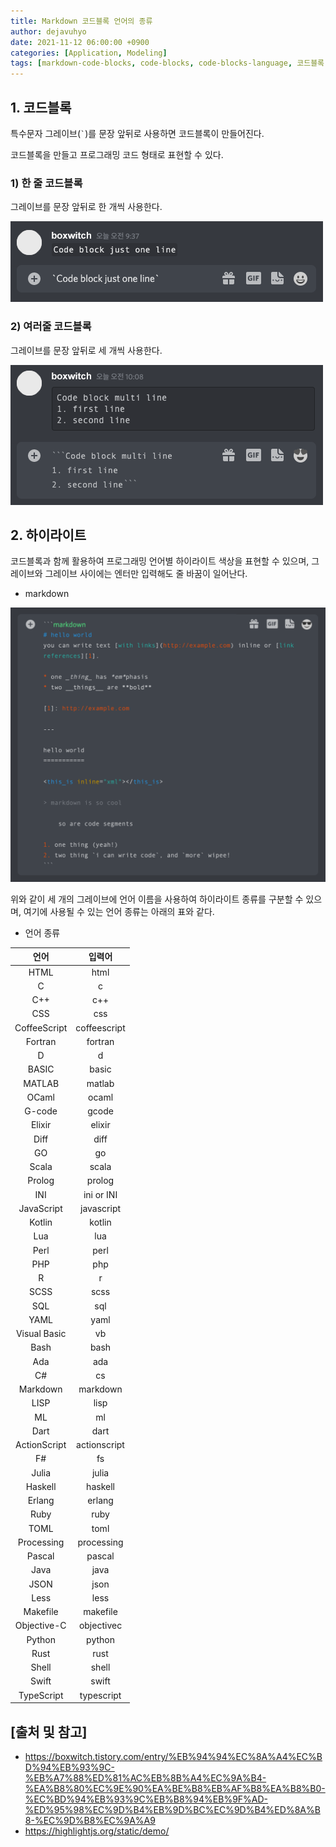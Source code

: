 ```yaml
---
title: Markdown 코드블록 언어의 종류
author: dejavuhyo
date: 2021-11-12 06:00:00 +0900
categories: [Application, Modeling]
tags: [markdown-code-blocks, code-blocks, code-blocks-language, 코드블록, 코드블록-언어]
---
```


## 1. 코드블록
특수문자 그레이브(``` ` ```)를 문장 앞뒤로 사용하면 코드블록이 만들어진다.

코드블록을 만들고 프로그래밍 코드 형태로 표현할 수 있다.

### 1) 한 줄 코드블록
그레이브를 문장 앞뒤로 한 개씩 사용한다.

![one-line-code-blocks](/assets/img/2021-11-12-markdown-code-blocks-language/one-line-code-blocks.png)

### 2) 여러줄 코드블록
그레이브를 문장 앞뒤로 세 개씩 사용한다.

![multi-line-code-blocks](/assets/img/2021-11-12-markdown-code-blocks-language/multi-line-code-blocks.png)

## 2. 하이라이트
코드블록과 함께 활용하여 프로그래밍 언어별 하이라이트 색상을 표현할 수 있으며, 그레이브와 그레이브 사이에는 엔터만 입력해도 줄 바꿈이 일어난다.

* markdown

![markdown-highlight](/assets/img/2021-11-12-markdown-code-blocks-language/markdown-highlight.png)

위와 같이 세 개의 그레이브에 언어 이름을 사용하여 하이라이트 종류를 구분할 수 있으며, 여기에 사용될 수 있는 언어 종류는 아래의 표와 같다.

* 언어 종류

| 언어 | 입력어 |
|:---:|:---:|
| HTML | html |
| C | c |
| C++ | c++ |
| CSS | css |
| CoffeeScript | coffeescript |
| Fortran | fortran |
| D | d |
| BASIC | basic |
| MATLAB | matlab |
| OCaml | ocaml |
| G-code | gcode |
| Elixir | elixir |
| Diff | diff |
| GO | go |
| Scala | scala |
| Prolog | prolog |
| INI | ini or INI |
| JavaScript | javascript |
| Kotlin | kotlin |
| Lua | lua |
| Perl | perl |
| PHP | php |
| R | r |
| SCSS | scss |
| SQL | sql |
| YAML | yaml |
| Visual Basic | vb |
| Bash | bash |
| Ada | ada |
| C# | cs |
| Markdown | markdown |
| LISP | lisp |
| ML | ml |
| Dart | dart |
| ActionScript | actionscript |
| F# | fs |
| Julia | julia |
| Haskell | haskell |
| Erlang | erlang |
| Ruby | ruby |
| TOML | toml |
| Processing | processing |
| Pascal | pascal |
| Java | java |
| JSON | json |
| Less | less |
| Makefile | makefile |
| Objective-C | objectivec |
| Python | python |
| Rust | rust |
| Shell | shell |
| Swift | swift |
| TypeScript | typescript |

## [출처 및 참고]
* <https://boxwitch.tistory.com/entry/%EB%94%94%EC%8A%A4%EC%BD%94%EB%93%9C-%EB%A7%88%ED%81%AC%EB%8B%A4%EC%9A%B4-%EA%B8%80%EC%9E%90%EA%BE%B8%EB%AF%B8%EA%B8%B0-%EC%BD%94%EB%93%9C%EB%B8%94%EB%9F%AD-%ED%95%98%EC%9D%B4%EB%9D%BC%EC%9D%B4%ED%8A%B8-%EC%9D%B8%EC%9A%A9>
* <https://highlightjs.org/static/demo/>
